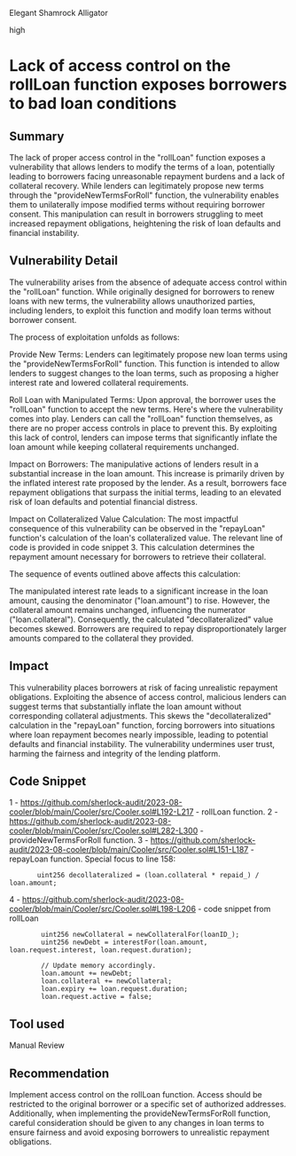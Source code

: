 Elegant Shamrock Alligator

high

# Lack of access control on the rollLoan function exposes borrowers to bad loan conditions
## Summary
The lack of proper access control in the "rollLoan" function exposes a vulnerability that allows lenders to modify the terms of a loan, potentially leading to borrowers facing unreasonable repayment burdens and a lack of collateral recovery. While lenders can legitimately propose new terms through the "provideNewTermsForRoll" function, the vulnerability enables them to unilaterally impose modified terms without requiring borrower consent. This manipulation can result in borrowers struggling to meet increased repayment obligations, heightening the risk of loan defaults and financial instability.

## Vulnerability Detail
The vulnerability arises from the absence of adequate access control within the "rollLoan" function. While originally designed for borrowers to renew loans with new terms, the vulnerability allows unauthorized parties, including lenders, to exploit this function and modify loan terms without borrower consent.

The process of exploitation unfolds as follows:

Provide New Terms: Lenders can legitimately propose new loan terms using the "provideNewTermsForRoll" function. This function is intended to allow lenders to suggest changes to the loan terms, such as proposing a higher interest rate and lowered collateral requirements.

Roll Loan with Manipulated Terms: Upon approval, the borrower uses the "rollLoan" function to accept the new terms. Here's where the vulnerability comes into play. Lenders can call the "rollLoan" function themselves, as there are no proper access controls in place to prevent this. By exploiting this lack of control, lenders can impose terms that significantly inflate the loan amount while keeping collateral requirements unchanged.

Impact on Borrowers: The manipulative actions of lenders result in a substantial increase in the loan amount. This increase is primarily driven by the inflated interest rate proposed by the lender. As a result, borrowers face repayment obligations that surpass the initial terms, leading to an elevated risk of loan defaults and potential financial distress.

Impact on Collateralized Value Calculation: The most impactful consequence of this vulnerability can be observed in the "repayLoan" function's calculation of the loan's collateralized value. The relevant line of code is provided in code snippet 3. This calculation determines the repayment amount necessary for borrowers to retrieve their collateral.

The sequence of events outlined above affects this calculation:

The manipulated interest rate leads to a significant increase in the loan amount, causing the denominator ("loan.amount") to rise.
However, the collateral amount remains unchanged, influencing the numerator ("loan.collateral").
Consequently, the calculated "decollateralized" value becomes skewed. Borrowers are required to repay disproportionately larger amounts compared to the collateral they provided.

## Impact
This vulnerability places borrowers at risk of facing unrealistic repayment obligations. Exploiting the absence of access control, malicious lenders can suggest terms that substantially inflate the loan amount without corresponding collateral adjustments. This skews the "decollateralized" calculation in the "repayLoan" function, forcing borrowers into situations where loan repayment becomes nearly impossible, leading to potential defaults and financial instability. The vulnerability undermines user trust, harming the fairness and integrity of the lending platform.

## Code Snippet
1 - https://github.com/sherlock-audit/2023-08-cooler/blob/main/Cooler/src/Cooler.sol#L192-L217 - rollLoan function.
2 - https://github.com/sherlock-audit/2023-08-cooler/blob/main/Cooler/src/Cooler.sol#L282-L300 - provideNewTermsForRoll function.
3 - https://github.com/sherlock-audit/2023-08-cooler/blob/main/Cooler/src/Cooler.sol#L151-L187 - repayLoan function.
Special focus to line 158:
```solidity
       uint256 decollateralized = (loan.collateral * repaid_) / loan.amount;
```

4 - https://github.com/sherlock-audit/2023-08-cooler/blob/main/Cooler/src/Cooler.sol#L198-L206 - code snippet from rollLoan
```solidity
        uint256 newCollateral = newCollateralFor(loanID_);
        uint256 newDebt = interestFor(loan.amount, loan.request.interest, loan.request.duration);

        // Update memory accordingly.
        loan.amount += newDebt;
        loan.collateral += newCollateral;
        loan.expiry += loan.request.duration;
        loan.request.active = false;
```

## Tool used

Manual Review

## Recommendation
Implement access control on the rollLoan function. Access should be restricted to the original borrower or a specific set of authorized addresses. Additionally, when implementing the provideNewTermsForRoll function, careful consideration should be given to any changes in loan terms to ensure fairness and avoid exposing borrowers to unrealistic repayment obligations.
